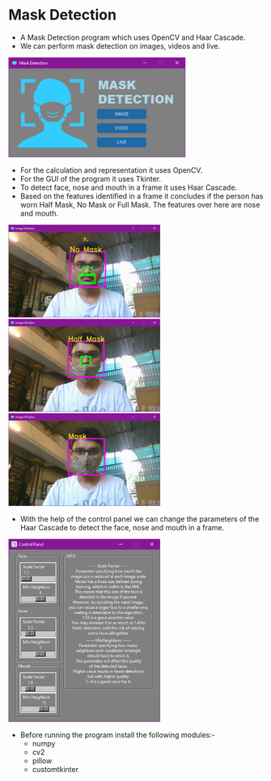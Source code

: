 # Mask Detection
* A Mask Detection program which uses OpenCV and Haar Cascade.
* We can perform mask detection on images, videos and live.

<div>
<p float="center">
  <img src="images/1.png" width="350" />
</p>
</div>

* For the calculation and representation it uses OpenCV.
* For the GUI of the program it uses Tkinter.
* To detect face, nose and mouth in a frame it uses Haar Cascade.
* Based on the features identified in a frame it concludes if the person has worn Half Mask, No Mask or Full Mask. The features over here are nose and mouth.

<div>
<p float="left">
  <img src="images/2.png" width="300" />
  <img src="images/3.png" width="300" />
  <img src="images/4.png" width="300" />
</p>
</div>

* With the help of the control panel we can change the parameters of the Haar Cascade to detect the face, nose and mouth in a frame.

<div>
<p float="center">
  <img src="images/5.png" width="300" />
</p>
</div>

* Before running the program install the following modules:-
  * numpy
  * cv2
  * pillow
  * customtkinter